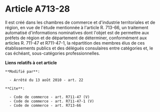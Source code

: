# Article A713-28

Il est créé dans les chambres de commerce et d'industrie territoriales et de région, en vue de l'étude mentionnée à l'article
R. 713-66, un traitement automatisé d'informations nominatives dont l'objet est de permettre aux préfets de région et de
département de déterminer, conformément aux articles R. 711-47 et R711-47-1, la répartition des membres élus de ces
établissements publics et des délégués consulaires entre catégories et, le cas échéant, sous-catégories professionnelles.

**Liens relatifs à cet article**

	**Modifié par**:

	  - Arrêté du 13 août 2010 - art. 22

	**Cite**:

	  - Code de commerce - art. R711-47 (V)
	  - Code de commerce - art. R711-47-1 (V)
	  - Code de commerce - art. R713-66
